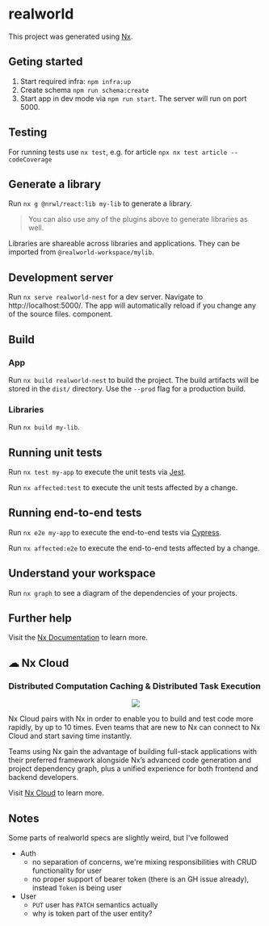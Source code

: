 

# realworld

This project was generated using [Nx](https://nx.dev).
## Geting started

1. Start required infra: `npm infra:up`
2. Create schema `npm run schema:create`
3. Start app in dev mode via `npm run start`. The server will run on port 5000.

## Testing

For running tests use `nx test`, e.g. for article `npx nx test article --codeCoverage` 
## Generate a library

Run `nx g @nrwl/react:lib my-lib` to generate a library.

> You can also use any of the plugins above to generate libraries as well.

Libraries are shareable across libraries and applications. They can be imported from `@realworld-workspace/mylib`.

## Development server

Run `nx serve realworld-nest` for a dev server. Navigate to http://localhost:5000/. The app will automatically reload if you change any of the source files.
component.

## Build

### App 
Run `nx build realworld-nest` to build the project. The build artifacts will be stored in the `dist/` directory. Use the `--prod` flag for a production build.

### Libraries

Run `nx build my-lib`. 
## Running unit tests

Run `nx test my-app` to execute the unit tests via [Jest](https://jestjs.io).

Run `nx affected:test` to execute the unit tests affected by a change.

## Running end-to-end tests

Run `nx e2e my-app` to execute the end-to-end tests via [Cypress](https://www.cypress.io).

Run `nx affected:e2e` to execute the end-to-end tests affected by a change.

## Understand your workspace

Run `nx graph` to see a diagram of the dependencies of your projects.

## Further help

Visit the [Nx Documentation](https://nx.dev) to learn more.



## ☁ Nx Cloud

### Distributed Computation Caching & Distributed Task Execution

<p style="text-align: center;"><img src="https://raw.githubusercontent.com/nrwl/nx/master/images/nx-cloud-card.png"></p>

Nx Cloud pairs with Nx in order to enable you to build and test code more rapidly, by up to 10 times. Even teams that are new to Nx can connect to Nx Cloud and start saving time instantly.

Teams using Nx gain the advantage of building full-stack applications with their preferred framework alongside Nx’s advanced code generation and project dependency graph, plus a unified experience for both frontend and backend developers.

Visit [Nx Cloud](https://nx.app/) to learn more.


## Notes

Some parts of realworld specs are slightly weird, but I've followed 
* Auth 
  - no separation of concerns, we're mixing responsibilities with CRUD functionality for user
  - no proper support of bearer token (there is an GH issue already), instead `Token` is being user
* User
  - `PUT` user has `PATCH` semantics actually
  - why is token part of the user entity?
 